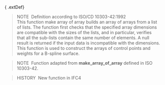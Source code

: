 { .extDef}
> NOTE&nbsp; Definition according to ISO/CD 10303-42:1992  
> This function make array of array builds an array of arrays from a list of lists. The function first checks that the specified array dimensions are compatible with the sizes of the lists, and in particular, verifies that all the sub-lists contain the same number of elements. A null result is returned if the input data is incompatible with the dimensions. This function is used to construct the arrays of control points and weights for a B-spline surface.

> NOTE&nbsp; Function adapted from **make_array_of_array** defined in ISO 10303-42.

> HISTORY&nbsp; New function in IFC4
